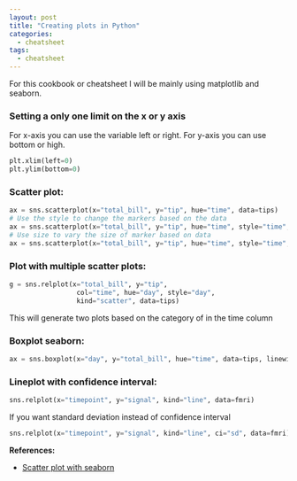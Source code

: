 ```yaml
---
layout: post
title: "Creating plots in Python"
categories:
  - cheatsheet
tags:
  - cheatsheet
---
```


For this cookbook or cheatsheet I will be mainly using matplotlib and seaborn.


### Setting a only one limit on the x or y axis
For x-axis you can use the variable left or right. For y-axis you can use bottom or high. 
```python
plt.xlim(left=0)
plt.ylim(bottom=0)
```

### Scatter plot:
```python
ax = sns.scatterplot(x="total_bill", y="tip", hue="time", data=tips)
# Use the style to change the markers based on the data 
ax = sns.scatterplot(x="total_bill", y="tip", hue="time", style="time", data=tips)
# Use size to vary the size of marker based on data
ax = sns.scatterplot(x="total_bill", y="tip", hue="time", style="time", size="size", data=tips)
```

### Plot with multiple scatter plots:
```python
g = sns.relplot(x="total_bill", y="tip",
                 col="time", hue="day", style="day",
                 kind="scatter", data=tips)
```
This will generate two plots based on the category of in the time column

### Boxplot seaborn:
```python
ax = sns.boxplot(x="day", y="total_bill", hue="time", data=tips, linewidth=2.5)
```

### Lineplot with confidence interval:
```python
sns.relplot(x="timepoint", y="signal", kind="line", data=fmri)
```
If you want standard deviation instead of confidence interval
```python
sns.relplot(x="timepoint", y="signal", kind="line", ci="sd", data=fmri)
```

**References:**
- [Scatter plot with seaborn](https://seaborn.pydata.org/generated/seaborn.scatterplot.html)

